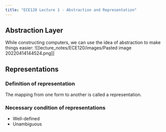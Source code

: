 ```yaml
---
title: "ECE120 Lecture 1 - Abstraction and Representation"
---
```


## Abstraction Layer
While constructing computers, we can use the idea of abstraction to make things easier:
![[lecture_notes/ECE120/images/Pasted image 20220414144524.png]]

## Representations
### Definition of representation
The mapping from one form to another is called a representation.

### Necessary condition of representations
- Well-defined
- Unambiguous

